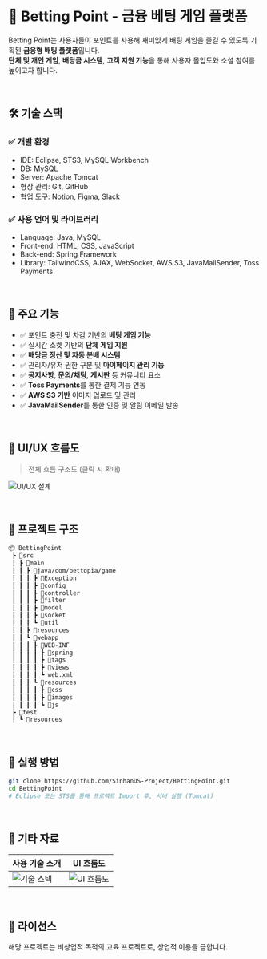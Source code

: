 # 🎯 Betting Point - 금융 베팅 게임 플랫폼

Betting Point는 사용자들이 포인트를 사용해 재미있게 배팅 게임을 즐길 수 있도록 기획된 **금융형 배팅 플랫폼**입니다.  
**단체 및 개인 게임**, **배당금 시스템**, **고객 지원 기능**을 통해 사용자 몰입도와 소셜 참여를 높이고자 합니다.

<br/>

## 🛠️ 기술 스택

### ✅ 개발 환경
- IDE: Eclipse, STS3, MySQL Workbench
- DB: MySQL
- Server: Apache Tomcat
- 형상 관리: Git, GitHub
- 협업 도구: Notion, Figma, Slack

### ✅ 사용 언어 및 라이브러리
- Language: Java, MySQL  
- Front-end: HTML, CSS, JavaScript  
- Back-end: Spring Framework  
- Library: TailwindCSS, AJAX, WebSocket, AWS S3, JavaMailSender, Toss Payments  

<br/>

## 📌 주요 기능

- ✅ 포인트 충전 및 차감 기반의 **베팅 게임 기능**
- ✅ 실시간 소켓 기반의 **단체 게임 지원**
- ✅ **배당금 정산 및 자동 분배 시스템**
- ✅ 관리자/유저 권한 구분 및 **마이페이지 관리 기능**
- ✅ **공지사항**, **문의/채팅**, **게시판** 등 커뮤니티 요소
- ✅ **Toss Payments**를 통한 결제 기능 연동
- ✅ **AWS S3 기반** 이미지 업로드 및 관리
- ✅ **JavaMailSender**를 통한 인증 및 알림 이메일 발송

<br/>

## 🧩 UI/UX 흐름도

> 전체 흐름 구조도 (클릭 시 확대)

![UI/UX 설계](./images/81902cf1-a55a-46e0-ac81-f1794833fbb4.png)

<br/>

## 📁 프로젝트 구조

```bash
📦 BettingPoint
 ┣ 📂src
 ┃ ┣ 📂main
 ┃ ┃ ┣ 📂java/com/bettopia/game
 ┃ ┃ ┃ ┣ 📂Exception
 ┃ ┃ ┃ ┣ 📂config
 ┃ ┃ ┃ ┣ 📂controller
 ┃ ┃ ┃ ┣ 📂filter
 ┃ ┃ ┃ ┣ 📂model
 ┃ ┃ ┃ ┣ 📂socket
 ┃ ┃ ┃ ┗ 📂util
 ┃ ┃ ┣ 📂resources
 ┃ ┃ ┗ 📂webapp
 ┃ ┃ ┃ ┣ 📂WEB-INF
 ┃ ┃ ┃ ┃ ┣ 📂spring
 ┃ ┃ ┃ ┃ ┣ 📂tags
 ┃ ┃ ┃ ┃ ┣ 📂views
 ┃ ┃ ┃ ┃ ┗ web.xml
 ┃ ┃ ┃ ┗ 📂resources
 ┃ ┃ ┃ ┃ ┣ 📂css
 ┃ ┃ ┃ ┃ ┣ 📂images
 ┃ ┃ ┃ ┃ ┗ 📂js
 ┣ 📂test
 ┃ ┗ 📂resources
````

<br/>

## 🚀 실행 방법

```bash
git clone https://github.com/SinhanDS-Project/BettingPoint.git
cd BettingPoint
# Eclipse 또는 STS를 통해 프로젝트 Import 후, 서버 실행 (Tomcat)
```

<br/>

## 📸 기타 자료

| 사용 기술 소개                                                    | UI 흐름도                                                       |
| ----------------------------------------------------------- | ------------------------------------------------------------ |
| ![기술 스택](./images/677bb5f5-eac4-485b-a561-5782323c8340.png) | ![UI 흐름도](./images/37a8885a-7a28-4911-9ad7-30727fad1256.png) |

<br/>

## 📄 라이선스

해당 프로젝트는 비상업적 목적의 교육 프로젝트로, 상업적 이용을 금합니다.
